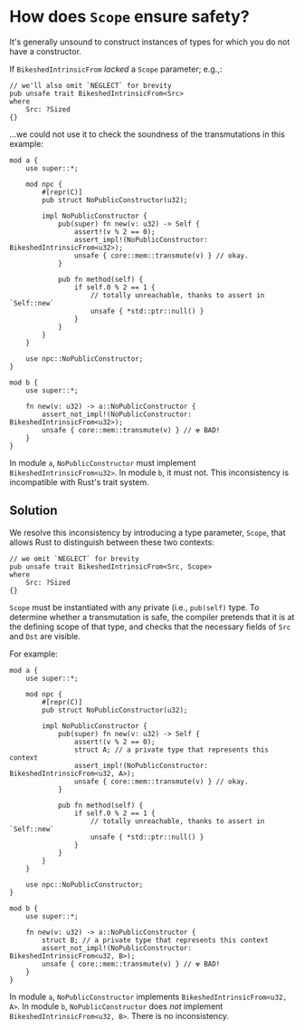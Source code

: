 # How does `Scope` ensure safety?

It's generally unsound to construct instances of types for which you do not have a constructor.

If `BikeshedIntrinsicFrom` *lacked* a `Scope` parameter; e.g.,:
```rust,ignore
// we'll also omit `NEGLECT` for brevity
pub unsafe trait BikeshedIntrinsicFrom<Src>
where
    Src: ?Sized
{}
```
...we could not use it to check the soundness of the transmutations in this example:
```rust,ignore
mod a {
    use super::*;

    mod npc {
        #[repr(C)]
        pub struct NoPublicConstructor(u32);
        
        impl NoPublicConstructor {
            pub(super) fn new(v: u32) -> Self {
                assert!(v % 2 == 0);
                assert_impl!(NoPublicConstructor: BikeshedIntrinsicFrom<u32>);
                unsafe { core::mem::transmute(v) } // okay.
            }

            pub fn method(self) {
                if self.0 % 2 == 1 {
                    // totally unreachable, thanks to assert in `Self::new`
                    unsafe { *std::ptr::null() }
                }
            }
        }
    }

    use npc::NoPublicConstructor;
}

mod b {
    use super::*;

    fn new(v: u32) -> a::NoPublicConstructor {
        assert_not_impl!(NoPublicConstructor: BikeshedIntrinsicFrom<u32>);
        unsafe { core::mem::transmute(v) } // ☢️ BAD!
    }
}
```
In module `a`, `NoPublicConstructor` must implement `BikeshedIntrinsicFrom<u32>`. In module `b`, it must not. This inconsistency is incompatible with Rust's trait system.

## Solution

We resolve this inconsistency by introducing a type parameter, `Scope`, that allows Rust to distinguish between these two contexts:
```rust,ignore
// we omit `NEGLECT` for brevity
pub unsafe trait BikeshedIntrinsicFrom<Src, Scope>
where
    Src: ?Sized
{}
```
`Scope` must be instantiated with any private (i.e., `pub(self)` type. To determine whether a transmutation is safe, the compiler pretends that it is at the defining scope of that type, and checks that the necessary fields of `Src` and `Dst` are visible.

For example:
```rust,ignore
mod a {
    use super::*;

    mod npc {
        #[repr(C)]
        pub struct NoPublicConstructor(u32);
        
        impl NoPublicConstructor {
            pub(super) fn new(v: u32) -> Self {
                assert!(v % 2 == 0);
                struct A; // a private type that represents this context
                assert_impl!(NoPublicConstructor: BikeshedIntrinsicFrom<u32, A>);
                unsafe { core::mem::transmute(v) } // okay.
            }

            pub fn method(self) {
                if self.0 % 2 == 1 {
                    // totally unreachable, thanks to assert in `Self::new`
                    unsafe { *std::ptr::null() }
                }
            }
        }
    }

    use npc::NoPublicConstructor;
}

mod b {
    use super::*;

    fn new(v: u32) -> a::NoPublicConstructor {
        struct B; // a private type that represents this context
        assert_not_impl!(NoPublicConstructor: BikeshedIntrinsicFrom<u32, B>);
        unsafe { core::mem::transmute(v) } // ☢️ BAD!
    }
}
```

In module `a`, `NoPublicConstructor` implements `BikeshedIntrinsicFrom<u32, A>`. In module `b`, `NoPublicConstructor` does *not* implement `BikeshedIntrinsicFrom<u32, B>`. There is no inconsistency.

